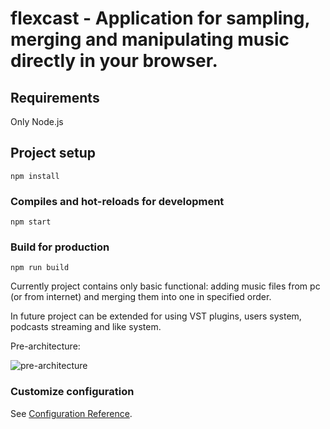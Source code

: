 # flexcast - Application for sampling, merging and manipulating music directly in your browser.

## Requirements
Only Node.js

## Project setup
```
npm install
```

### Compiles and hot-reloads for development
```
npm start
```

### Build for production
```
npm run build
```

Сurrently project contains only basic functional: adding music files from pc (or from internet) and merging them into one in specified order.

In future project can be extended for using VST plugins, users system, podcasts streaming and like system.

Pre-architecture:


![pre-architecture](https://files.rtuitlab.ru/flexcast/diagram.png "Pre-architecture")


### Customize configuration
See [Configuration Reference](https://cli.vuejs.org/config/).
